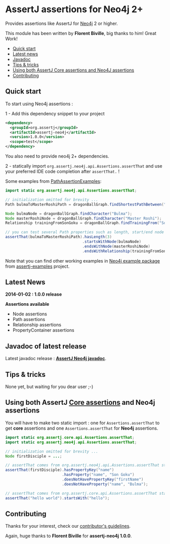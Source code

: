 AssertJ assertions for Neo4j 2+
===============================

Provides assertions like AssertJ for [Neo4j](http://www.neo4j.org/) 2 or higher.

This module has been written by **Florent Biville**, big thanks to him! Great Work!

* [Quick start](#quickstart)
* [Latest news](#news)
* [Javadoc](#javadoc)
* [Tips & tricks](#tip)
* [Using both AssertJ Core assertions and Neo4J assertions](#core-and-neo4j-assertions)
* [Contributing](#contributing)

## <a name="quickstart"/>Quick start

To start using Neo4j assertions :

1 - Add this dependency snippet to your project

```xml
<dependency>
  <groupId>org.assertj</groupId>
  <artifactId>assertj-neo4j</artifactId>
  <version>1.0.0</version>
  <scope>test</scope>
</dependency>
```

You also need to provide neo4j 2+ dependencies.

2 - statically import `org.assertj.neo4j.api.Assertions.assertThat` and use your preferred IDE code completion after `assertThat.` !

Some examples from [PathAssertionExamples](https://github.com/joel-costigliola/assertj-examples/blob/master/src/test/java/org/assertj/examples/neo4j/PathAssertionExamples.java):

```java
import static org.assertj.neo4j.api.Assertions.assertThat;

// initialization omitted for brevity ...
Path bulmaToMasterRoshiPath = dragonBallGraph.findShortestPathBetween("Bulma", "Master Roshi");

Node bulmaNode = dragonBallGraph.findCharacter("Bulma");
Node masterRoshiNode = dragonBallGraph.findCharacter("Master Roshi");
Relationship trainingFromSonGoku = dragonBallGraph.findTrainingFrom("Son Goku");

// you can test several Path properties such as length, start/end node and last relationship
assertThat(bulmaToMasterRoshiPath).hasLength(3)
                                  .startsWithNode(bulmaNode)
                                  .endsWithNode(masterRoshiNode)
                                  .endsWithRelationship(trainingFromSonGoku);
```

Note that you can find other working examples in [Neo4j example package](https://github.com/joel-costigliola/assertj-examples/tree/master/src/test/java/org/assertj/examples/neo4j) from [assertj-examples](https://github.com/joel-costigliola/assertj-examples/) project.

## <a name="news"/>Latest News

**2014-01-02 : 1.0.0 release**

**Assertions available**
* Node assertions
* Path assertions
* Relationship assertions
* PropertyContainer assertions

## <a name="javadoc"/>Javadoc of latest release

Latest javadoc release : [**AssertJ Neo4j javadoc**](http://joel-costigliola.github.io/assertj/neo4j/api/index.html).

## <a name="tip"/>Tips & tricks

None yet, but waiting for you dear user ;-)

## <a name="core-and-neo4j-assertions"/>Using both AssertJ [Core assertions](https://github.com/joel-costigliola/assertj-core) and Neo4j assertions

You will have to make two static import : one for `Assertions.assertThat` to get **core** assertions and one `Assertions.assertThat` for **Neo4j** assertions.

```java
import static org.assertj.core.api.Assertions.assertThat;
import static org.assertj.neo4j.api.Assertions.assertThat;

// initialization omitted for brevity ...
Node firstDisciple = ...;

// assertThat comes from org.assertj.neo4j.api.Assertions.assertThat static import
assertThat(firstDisciple).hasPropertyKey("name")
                         .hasProperty("name", "Son Goku")
                         .doesNotHavePropertyKey("firstName")
                         .doesNotHaveProperty("name", "Bulma");

// assertThat comes from org.assertj.core.api.Assertions.assertThat static import
assertThat("hello world").startsWith("hello");
```

## <a name="contributing"/>Contributing

Thanks for your interest, check our [contributor's guidelines](CONTRIBUTING.md).

Again, huge thanks to **Florent Biville** for **assertj-neo4j 1.0.0**.


